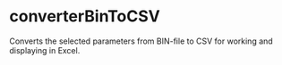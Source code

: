 # converterBinToCSV

Converts the selected parameters from BIN-file to CSV for working and displaying in Excel.
